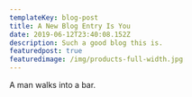 ```yaml
---
templateKey: blog-post
title: A New Blog Entry Is You
date: 2019-06-12T23:40:08.152Z
description: Such a good blog this is.
featuredpost: true
featuredimage: /img/products-full-width.jpg
---
```

A man walks into a bar.
